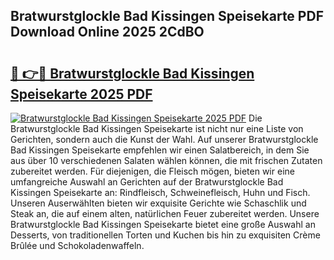## Bratwurstglockle Bad Kissingen Speisekarte PDF Download Online 2025 2CdBO

# <h2><a href="http://gcaxl1j.nevu.top/?p=Bratwurstglockle+Bad+Kissingen+Speisekarte">🔗 👉🔴 Bratwurstglockle Bad Kissingen Speisekarte 2025 PDF</a></h2>

[![Bratwurstglockle Bad Kissingen Speisekarte 2025 PDF](https://i.imgur.com/dBaPXMq.png)](http://gcaxl1j.nevu.top/?p=Bratwurstglockle+Bad+Kissingen+Speisekarte)
Die Bratwurstglockle Bad Kissingen Speisekarte ist nicht nur eine Liste von Gerichten, sondern auch die Kunst der Wahl. Auf unserer Bratwurstglockle Bad Kissingen Speisekarte empfehlen wir einen Salatbereich, in dem Sie aus über 10 verschiedenen Salaten wählen können, die mit frischen Zutaten zubereitet werden. Für diejenigen, die Fleisch mögen, bieten wir eine umfangreiche Auswahl an Gerichten auf der Bratwurstglockle Bad Kissingen Speisekarte an: Rindfleisch, Schweinefleisch, Huhn und Fisch. Unseren Auserwählten bieten wir exquisite Gerichte wie Schaschlik und Steak an, die auf einem alten, natürlichen Feuer zubereitet werden. Unsere Bratwurstglockle Bad Kissingen Speisekarte bietet eine große Auswahl an Desserts, von traditionellen Torten und Kuchen bis hin zu exquisiten Crème Brûlée und Schokoladenwaffeln.
